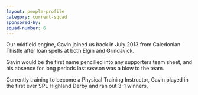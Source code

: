```yaml
---
layout: people-profile
category: current-squad
sponsored-by:
squad-number: 6
---
```

Our midfield engine, Gavin joined us back in July 2013 from Caledonian Thistle after loan spells at both Elgin and Grindavick.

Gavin would be the first name pencilled into any supporters team sheet, and his absence for long periods last season was a blow to the team.

Currently training to become a Physical Training Instructor, Gavin played in the first ever SPL Highland Derby and ran out 3-1 winners.
